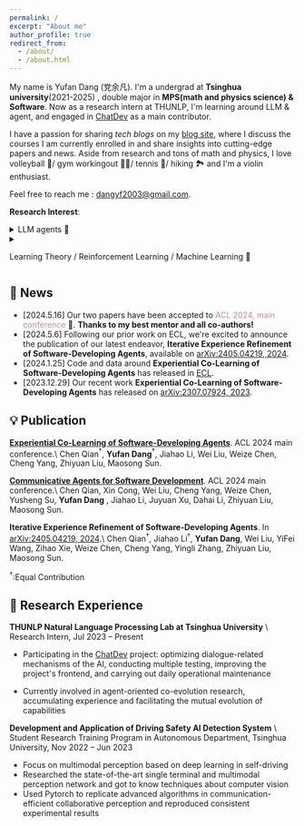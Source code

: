 ```yaml
---
permalink: /
excerpt: "About me"
author_profile: true
redirect_from: 
  - /about/
  - /about.html
---
```


  My name is Yufan Dang (党余凡). I'm a undergrad at **Tsinghua university**(2021-2025) , double major in **MPS(math and physics science) & Software**. Now as a research intern at THUNLP, I'm learning around LLM & agent, and engaged in [ChatDev](https://github.com/OpenBMB/ChatDev) as a main contributor. 

  <!-- Holding a strong conviction that "Exploring the essence of intelligence will broaden the boundaries of cognition and contribute to a better world" I am currently strategizing to commence **a Ph.D. journey specializing in NLP/LLM/ML/DL**. My goal is to advance my academic pursuits, with the anticipated initiation of this endeavor **in the fall of 2025**.\\ -->
  
  I have a passion for sharing _tech blogs_ on my [blog site](https://cuddly-athlete-ff1.notion.site/NA-Wen-s-blog-6efd65e06b934c369ba0f0ad7901c4f8), where I discuss the courses I am currently enrolled in and share insights into cutting-edge papers and news. Aside from research and tons of math and physics, I love volleyball 🏐/ gym workingout 🏋️‍♀️/ tennis 🎾/ hiking 🏞️ and I'm a violin enthusiast.

  
  Feel free to reach me : [dangyf2003@gmail.com](mailto:dangyf2003@gmail.com). 


**Research Interest**:
  <details>
  <summary>
  LLM agents 🤖 </summary>
  I'm focused on developing LLM-based autonomous agents capable of effectively and efficiently tackling multi-step and complex s. Previously, my focus was primarily on software development, but now I'm eager to explore broader applications. Particularly, I'm intrigued by the concept of LLM-based multi-agent systems。
    </details>
  <details>

  <summary>
  
  Learning Theory / Reinforcement Learning / Machine Learning 🎨 </summary>
Learning ability stands as the true differentiator between intelligence and any other attribute. There is ample room for exploration in this domain, particularly in:

- **Learning Theory / Machine Learning**: Continuously advancing our understanding of how learning occurs and devising strategies to optimize learning processes.
- **Reinforcement Learning**: Harnessing the power of reinforcement learning algorithms to enable agents to learn from interactions with their environment and make informed decisions.

    </details>



## 🍺 News
- [2024.5.16] Our two papers have been accepted to <font color="RosyBrown">ACL 2024, main conference</font> 🥳. **Thanks to my best mentor and all co-authors!**
- [2024.5.6]  Following our prior work on ECL, we're excited to announce the publication of our latest endeavor, **Iterative Experience Refinement of Software-Developing Agents**, available on [arXiv:2405.04219, 2024](https://arxiv.org/abs/2405.04219). 
- [2024.1.25]  Code and data around **Experiential Co-Learning of Software-Developing Agents** has released in [ECL](https://github.com/OpenBMB/ChatDev/blob/main/wiki.md#experiential-co-learning-guide). 
- [2023.12.29]  Our recent work **Experiential Co-Learning of Software-Developing Agents** has released on [arXiv:2307.07924, 2023](https://arxiv.org/abs/2307.07924). 

## 💡 Publication
**[Experiential Co-Learning of Software-Developing Agents](https://arxiv.org/abs/2312.17025)**. ACL 2024 main conference.\\
Chen Qian$^{†}$, **Yufan Dang**$^{†}$, Jiahao Li, Wei Liu, Weize Chen, Cheng Yang, Zhiyuan Liu, Maosong Sun.

**[Communicative Agents for Software Development](https://arxiv.org/abs/2307.07924)**. ACL 2024 main conference.\\
Chen Qian, Xin Cong, Wei Liu, Cheng Yang, Weize Chen, Yusheng Su, **Yufan Dang** , Jiahao Li, Juyuan Xu, Dahai Li, Zhiyuan Liu, Maosong Sun.


**Iterative Experience Refinement of Software-Developing Agents**. In [arXiv:2405.04219, 2024](https://arxiv.org/abs/2405.04219).\\
Chen Qian$^{†}$, Jiahao Li$^{†}$, **Yufan Dang**, Wei Liu, YiFei Wang, Zihao Xie, Weize Chen, Cheng Yang, Yingli Zhang, Zhiyuan Liu, Maosong Sun.

$^{†}$:Equal Contribution

## 🐣 Research Experience

**THUNLP Natural Language Processing Lab at Tsinghua University** \\
Research Intern, Jul 2023 – Present

- Participating in the [ChatDev](https://github.com/OpenBMB/ChatDev) project: optimizing dialogue-related mechanisms of the AI, conducting multiple testing, improving the project's frontend, and carrying out daily operational maintenance

- Currently involved in agent-oriented co-evolution research, accumulating experience and facilitating the mutual evolution of capabilities 

**Development and Application of Driving Safety AI Detection System** \\
Student Research Training Program in Autonomous Department, Tsinghua University, Nov 2022 – Jun 2023

- Focus on multimodal perception based on deep learning in self-driving
- Researched the state-of-the-art single terminal and multimodal perception network and got to know techniques about computer vision
- Used Pytorch to replicate advanced algorithms in communication-efficient collaborative perception and reproduced consistent experimental results


